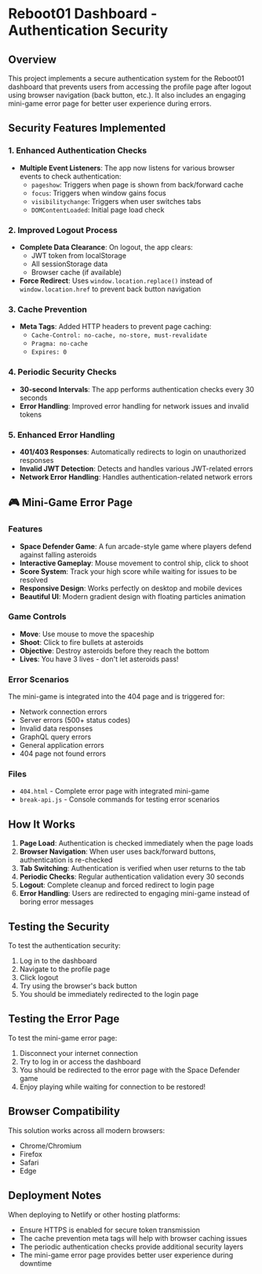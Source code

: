 # Reboot01 Dashboard - Authentication Security

## Overview
This project implements a secure authentication system for the Reboot01 dashboard that prevents users from accessing the profile page after logout using browser navigation (back button, etc.). It also includes an engaging mini-game error page for better user experience during errors.

## Security Features Implemented

### 1. Enhanced Authentication Checks
- **Multiple Event Listeners**: The app now listens for various browser events to check authentication:
  - `pageshow`: Triggers when page is shown from back/forward cache
  - `focus`: Triggers when window gains focus
  - `visibilitychange`: Triggers when user switches tabs
  - `DOMContentLoaded`: Initial page load check

### 2. Improved Logout Process
- **Complete Data Clearance**: On logout, the app clears:
  - JWT token from localStorage
  - All sessionStorage data
  - Browser cache (if available)
- **Force Redirect**: Uses `window.location.replace()` instead of `window.location.href` to prevent back button navigation

### 3. Cache Prevention
- **Meta Tags**: Added HTTP headers to prevent page caching:
  - `Cache-Control: no-cache, no-store, must-revalidate`
  - `Pragma: no-cache`
  - `Expires: 0`

### 4. Periodic Security Checks
- **30-second Intervals**: The app performs authentication checks every 30 seconds
- **Error Handling**: Improved error handling for network issues and invalid tokens

### 5. Enhanced Error Handling
- **401/403 Responses**: Automatically redirects to login on unauthorized responses
- **Invalid JWT Detection**: Detects and handles various JWT-related errors
- **Network Error Handling**: Handles authentication-related network errors

## 🎮 Mini-Game Error Page

### Features
- **Space Defender Game**: A fun arcade-style game where players defend against falling asteroids
- **Interactive Gameplay**: Mouse movement to control ship, click to shoot
- **Score System**: Track your high score while waiting for issues to be resolved
- **Responsive Design**: Works perfectly on desktop and mobile devices
- **Beautiful UI**: Modern gradient design with floating particles animation

### Game Controls
- **Move**: Use mouse to move the spaceship
- **Shoot**: Click to fire bullets at asteroids
- **Objective**: Destroy asteroids before they reach the bottom
- **Lives**: You have 3 lives - don't let asteroids pass!

### Error Scenarios
The mini-game is integrated into the 404 page and is triggered for:
- Network connection errors
- Server errors (500+ status codes)
- Invalid data responses
- GraphQL query errors
- General application errors
- 404 page not found errors

### Files
- `404.html` - Complete error page with integrated mini-game
- `break-api.js` - Console commands for testing error scenarios

## How It Works

1. **Page Load**: Authentication is checked immediately when the page loads
2. **Browser Navigation**: When user uses back/forward buttons, authentication is re-checked
3. **Tab Switching**: Authentication is verified when user returns to the tab
4. **Periodic Checks**: Regular authentication validation every 30 seconds
5. **Logout**: Complete cleanup and forced redirect to login page
6. **Error Handling**: Users are redirected to engaging mini-game instead of boring error messages

## Testing the Security

To test the authentication security:

1. Log in to the dashboard
2. Navigate to the profile page
3. Click logout
4. Try using the browser's back button
5. You should be immediately redirected to the login page

## Testing the Error Page

To test the mini-game error page:

1. Disconnect your internet connection
2. Try to log in or access the dashboard
3. You should be redirected to the error page with the Space Defender game
4. Enjoy playing while waiting for connection to be restored!

## Browser Compatibility

This solution works across all modern browsers:
- Chrome/Chromium
- Firefox
- Safari
- Edge

## Deployment Notes

When deploying to Netlify or other hosting platforms:
- Ensure HTTPS is enabled for secure token transmission
- The cache prevention meta tags will help with browser caching issues
- The periodic authentication checks provide additional security layers
- The mini-game error page provides better user experience during downtime 